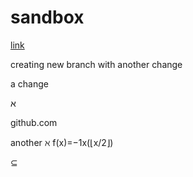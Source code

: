 # sandbox

[link](https://dewv.net/)

creating new branch with another change

a change

&#1488;

github.com

another
ℵ
f(x)=−1x(⌊x/2⌋)

⊆
